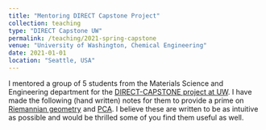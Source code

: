 ```yaml
---
title: "Mentoring DIRECT Capstone Project"
collection: teaching
type: "DIRECT Capstone UW"
permalink: /teaching/2021-spring-capstone
venue: "University of Washington, Chemical Engineering"
date: 2021-01-01
location: "Seattle, USA"
---
```


I mentored a group of 5 students from the Materials Science and Engineering department for the [DIRECT-CAPSTONE project at UW](https://depts.washington.edu/uwdirect/). I have made the following (hand written) notes for them to provide a prime on [Riemannian geometry](http://kiranvad.github.io/files/teaching/capstone/riemannian_geometry.pdf) and [PCA](http://kiranvad.github.io/files/teaching/capstone/pca.pdf). I believe these are written to be as intuitive as possible and would be thrilled some of you find them useful as well.